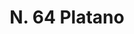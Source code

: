 ---
title: "N. 64 Platano"
permalink: "/edition/plant064/"
plant-name: "N. 64"
plant-number: "064"
plant-xml: "/assets/xml/plant064.xml"
plant-img1: "/assets/img/plant064_verso.jpg"
plant-img2: "/assets/img/plant064.jpg"
plant-title: "N. 64 Platano"
plant-wfo-link: ""
plant-kew-link: ""
plant-taxon-content: "Platanus orientalis L."
layout: single-xml
---